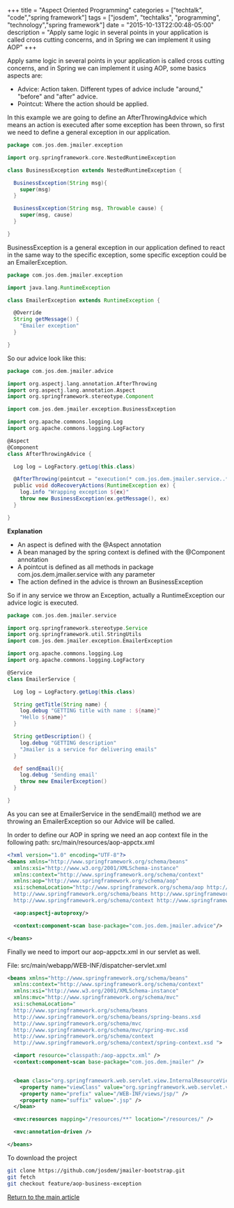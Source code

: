 +++
title = "Aspect Oriented Programming"
categories = ["techtalk", "code","spring framework"]
tags = ["josdem", "techtalks", "programming", "technology","spring framework"]
date = "2015-10-13T22:00:48-05:00"
description = "Apply same logic in several points in your application is called cross cutting concerns, and in Spring we can implement it using AOP"
+++

Apply same logic in several points in your application is called cross cutting concerns, and in Spring we can implement it using AOP, some basics aspects are:

  * Advice: Action taken. Different types of advice include "around," "before" and "after" advice.
  * Pointcut: Where the action should be applied.

In this example we are going to define an AfterThrowingAdvice which means an action is executed after some exception has been thrown, so first we need to define a general exception in our application.

```groovy
package com.jos.dem.jmailer.exception

import org.springframework.core.NestedRuntimeException

class BusinessException extends NestedRuntimeException {

  BusinessException(String msg){
    super(msg)
  }

  BusinessException(String msg, Throwable cause) {
    super(msg, cause)
  }

}

```

BusinessException is a general exception in our application defined to react in the same way to the specific exception, some specific exception could be an EmailerException.

```groovy
package com.jos.dem.jmailer.exception

import java.lang.RuntimeException

class EmailerException extends RuntimeException {

  @Override
  String getMessage() {
    "Emailer exception"
  }

}
```

So our advice look like this:

```groovy
package com.jos.dem.jmailer.advice

import org.aspectj.lang.annotation.AfterThrowing
import org.aspectj.lang.annotation.Aspect
import org.springframework.stereotype.Component

import com.jos.dem.jmailer.exception.BusinessException

import org.apache.commons.logging.Log
import org.apache.commons.logging.LogFactory

@Aspect
@Component
class AfterThrowingAdvice {

  Log log = LogFactory.getLog(this.class)

  @AfterThrowing(pointcut = "execution(* com.jos.dem.jmailer.service..**.*(..))", throwing = "ex")
  public void doRecoveryActions(RuntimeException ex) {
    log.info "Wrapping exception ${ex}"
    throw new BusinessException(ex.getMessage(), ex)
  }

}
```

**Explanation**

* An aspect is defined with the @Aspect annotation
* A bean managed by the spring context is defined with the @Component annotation
* A pointcut is defined as all methods in package com.jos.dem.jmailer.service with any parameter
* The action defined in the advice is thrown an BusinessException

So if in any service we throw an Exception, actually a RuntimeException our advice logic is executed.


```groovy
package com.jos.dem.jmailer.service

import org.springframework.stereotype.Service
import org.springframework.util.StringUtils
import com.jos.dem.jmailer.exception.EmailerException

import org.apache.commons.logging.Log
import org.apache.commons.logging.LogFactory

@Service
class EmailerService {

  Log log = LogFactory.getLog(this.class)

  String getTitle(String name) {
    log.debug "GETTING title with name : ${name}"
    "Hello ${name}"
  }

  String getDescription() {
    log.debug "GETTING description"
    "Jmailer is a service for delivering emails"
  }

  def sendEmail(){
    log.debug 'Sending email'
    throw new EmailerException()
  }

}
```

As you can see at EmailerService in the sendEmail() method we are throwing an EmailerException so our Advice will be called.

In order to define our AOP in spring we need an aop context file in the following path: src/main/resources/aop-appctx.xml

```xml
<?xml version="1.0" encoding="UTF-8"?>
<beans xmlns="http://www.springframework.org/schema/beans"
  xmlns:xsi="http://www.w3.org/2001/XMLSchema-instance"
  xmlns:context="http://www.springframework.org/schema/context"
  xmlns:aop="http://www.springframework.org/schema/aop"
  xsi:schemaLocation="http://www.springframework.org/schema/aop http://www.springframework.org/schema/aop/spring-aop-4.0.xsd
  http://www.springframework.org/schema/beans http://www.springframework.org/schema/beans/spring-beans.xsd
  http://www.springframework.org/schema/context http://www.springframework.org/schema/context/spring-context-4.0.xsd">

  <aop:aspectj-autoproxy/>

  <context:component-scan base-package="com.jos.dem.jmailer.advice"/>

</beans>

```

Finally we need to import our aop-appctx.xml in our servlet as well.

File: src/main/webapp/WEB-INF/dispatcher-servlet.xml

```xml
<beans xmlns="http://www.springframework.org/schema/beans"
  xmlns:context="http://www.springframework.org/schema/context"
  xmlns:xsi="http://www.w3.org/2001/XMLSchema-instance"
  xmlns:mvc="http://www.springframework.org/schema/mvc"
  xsi:schemaLocation="
  http://www.springframework.org/schema/beans
  http://www.springframework.org/schema/beans/spring-beans.xsd
  http://www.springframework.org/schema/mvc
  http://www.springframework.org/schema/mvc/spring-mvc.xsd
  http://www.springframework.org/schema/context
  http://www.springframework.org/schema/context/spring-context.xsd ">

  <import resource="classpath:/aop-appctx.xml" />
  <context:component-scan base-package="com.jos.dem.jmailer" />


  <bean class="org.springframework.web.servlet.view.InternalResourceViewResolver">
    <property name="viewClass" value="org.springframework.web.servlet.view.JstlView"/>
    <property name="prefix" value="/WEB-INF/views/jsp/" />
    <property name="suffix" value=".jsp" />
  </bean>

  <mvc:resources mapping="/resources/**" location="/resources/" />

  <mvc:annotation-driven />

</beans>
```

To download the project

```bash
git clone https://github.com/josdem/jmailer-bootstrap.git
git fetch
git checkout feature/aop-business-exception
```

[Return to the main article](/techtalk/spring)
